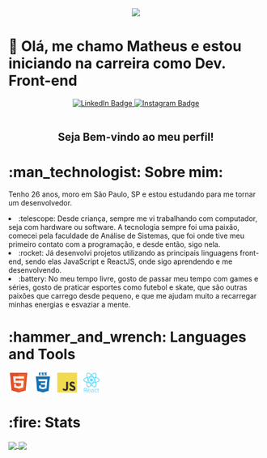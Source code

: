 <div id="header" align="center">
  <img src="https://media.giphy.com/media/M9gbBd9nbDrOTu1Mqx/giphy.gif" width="100"/>
</div>

<h1>👋 Olá, me chamo Matheus e estou iniciando na carreira como Dev. Front-end</h1>

<div id="badges" align="center">
    <a href="https://www.linkedin.com/in/matheushilmann/">
        <img src="https://img.shields.io/badge/LinkedIn-blue?style=for-the-badge&logo=linkedin&logoColor=white" alt="LinkedIn Badge"/>
    </a>
    <a href="https://www.instagram.com/hxlmvnn/">
        <img src="https://img.shields.io/badge/Instagram-ff69b4?style=for-the-badge&logo=instagram&logoColor=white" alt="Instagram Badge"/>
    </a><br />
    <img src="https://komarev.com/ghpvc/?username=matheushilmann&style=flat-square&color=blue" alt=""/>
    <h2>Seja Bem-vindo ao meu perfil!</h2>
</div>

<div>
    <h1>:man_technologist: Sobre mim:</h1>
    <p>Tenho 26 anos, moro em São Paulo, SP e estou estudando para me tornar um desenvolvedor.</p>
    <li>:telescope: Desde criança, sempre me vi trabalhando com computador, seja com hardware ou software. A tecnologia sempre foi uma paixão, comecei pela faculdade de Análise de Sistemas, que foi onde tive meu primeiro contato com a programação, e desde então, sigo nela.</li>
    <li>:rocket: Já desenvolvi projetos utilizando as principais linguagens front-end, sendo elas JavaScript e ReactJS, onde sigo aprendendo e me desenvolvendo.</li>
    <li>:battery: No meu tempo livre, gosto de passar meu tempo com games e séries, gosto de praticar esportes como futebol e skate, que são outras paixões que carrego desde pequeno, e que me ajudam muito a recarregar minhas energias e esvaziar a mente.</li>
<div>

<div>
    <h1>:hammer_and_wrench: Languages and Tools</h1>
    <div>
      <img src="https://github.com/devicons/devicon/blob/master/icons/html5/html5-original.svg" title="HTML5" alt="HTML" width="40" height="40"/>&nbsp;
      <img src="https://github.com/devicons/devicon/blob/master/icons/css3/css3-plain-wordmark.svg"  title="CSS3" alt="CSS" width="40" height="40"/>&nbsp;
      <img src="https://github.com/devicons/devicon/blob/master/icons/javascript/javascript-original.svg" title="JavaScript" alt="JavaScript" width="40" height="40"/>&nbsp;
      <img src="https://github.com/devicons/devicon/blob/master/icons/react/react-original-wordmark.svg" title="React" alt="React" width="40" height="40"/>&nbsp;
    </div>
</div>

<div>
    <h1>:fire: Stats</h1>
    <a href="https://github.com/matheushilmann/github-readme-stats">
      <img align="center" style="height: auto; width: 45%;" src="https://github-readme-stats.vercel.app/api?username=matheushilmann&show_icons=true&theme=dracula" />
    </a>
    <a href="https://github.com/matheushilmann/github-readme-stats" >
      <img align="center" style="height: auto; width: 38%;"  src="https://github-readme-stats.vercel.app/api/top-langs/?username=matheushilmann&layout=compact&theme=dracula" />
    </a>
</div>

